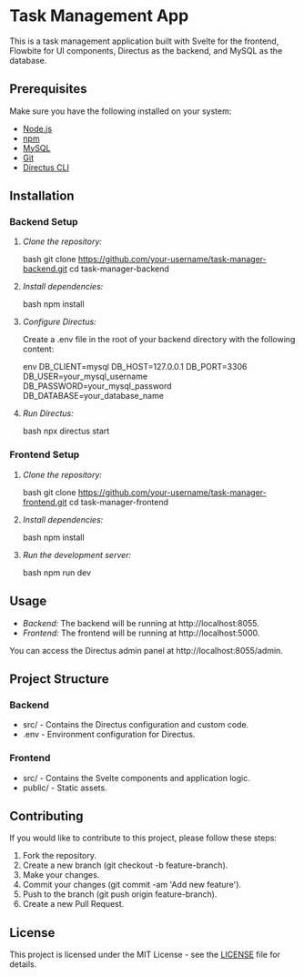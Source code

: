 # Task Management App

This is a task management application built with Svelte for the frontend, Flowbite for UI components, Directus as the backend, and MySQL as the database.



## Prerequisites

Make sure you have the following installed on your system:

- [Node.js](https://nodejs.org/)
- [npm](https://www.npmjs.com/)
- [MySQL](https://www.mysql.com/)
- [Git](https://git-scm.com/)
- [Directus CLI](https://docs.directus.io/getting-started/installation/)

## Installation

### Backend Setup

1. *Clone the repository:*

    bash
    git clone https://github.com/your-username/task-manager-backend.git
    cd task-manager-backend
    

2. *Install dependencies:*

    bash
    npm install
    

3. *Configure Directus:*

    Create a .env file in the root of your backend directory with the following content:

    env
    DB_CLIENT=mysql
    DB_HOST=127.0.0.1
    DB_PORT=3306
    DB_USER=your_mysql_username
    DB_PASSWORD=your_mysql_password
    DB_DATABASE=your_database_name
    

4. *Run Directus:*

    bash
    npx directus start
    

### Frontend Setup

1. *Clone the repository:*

    bash
    git clone https://github.com/your-username/task-manager-frontend.git
    cd task-manager-frontend
    

2. *Install dependencies:*

    bash
    npm install
    

3. *Run the development server:*

    bash
    npm run dev
    

## Usage

- *Backend:* The backend will be running at http://localhost:8055.
- *Frontend:* The frontend will be running at http://localhost:5000.

You can access the Directus admin panel at http://localhost:8055/admin.

## Project Structure

### Backend

- src/ - Contains the Directus configuration and custom code.
- .env - Environment configuration for Directus.

### Frontend

- src/ - Contains the Svelte components and application logic.
- public/ - Static assets.

## Contributing

If you would like to contribute to this project, please follow these steps:

1. Fork the repository.
2. Create a new branch (git checkout -b feature-branch).
3. Make your changes.
4. Commit your changes (git commit -am 'Add new feature').
5. Push to the branch (git push origin feature-branch).
6. Create a new Pull Request.

## License

This project is licensed under the MIT License - see the [LICENSE](LICENSE) file for details.